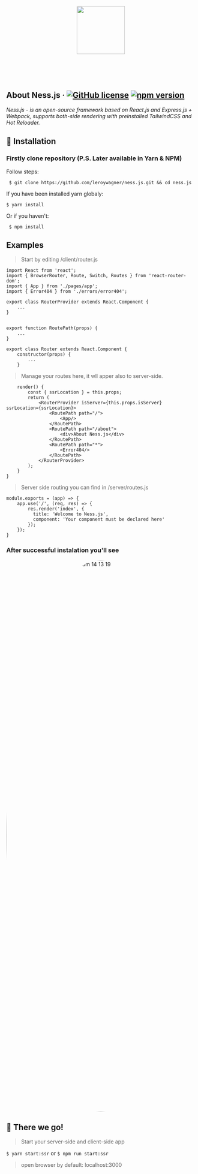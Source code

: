 <p align="center">
  <a href="https://nessjs.org">
		<br/><br/><br/><br/><br/>
    <img src="https://user-images.githubusercontent.com/106757584/175770221-a634f207-c3de-4afc-991c-d2fb32953941.png" height="128">
		<br/><br/><br/><br/><br/>
  </a>
</p>

## About Ness.js  &middot; [![GitHub license](https://img.shields.io/badge/license-MIT-blue.svg)](https://github.com/leroywagner/ness.js/license) [![npm version](https://img.shields.io/npm/v/react.svg?style=flat)](https://www.npmjs.com/package/ness.js)
<i>Ness.js - is an open-source framework based on React.js and Express.js + Webpack, supports both-side rendering with preinstalled TailwindCSS and Hot Reloader.</i>


## 🌱 Installation
### Firstly clone repository (P.S. Later available in Yarn & NPM)
Follow steps:
```
 $ git clone https://github.com/leroywagner/ness.js.git && cd ness.js
```

 If you have been installed yarn globaly:
```
$ yarn install
``` 
 Or if you haven't:
``` 
 $ npm install
```

## Examples
> Start by editing /client/router.js
```
import React from 'react';
import { BrowserRouter, Route, Switch, Routes } from 'react-router-dom';
import { App } from './pages/app';
import { Error404 } from './errors/error404';

export class RouterProvider extends React.Component {
    ...
}


export function RoutePath(props) {
    ...
}

export class Router extends React.Component {
    constructor(props) {
        ...
    }
```
> Manage your routes here, it wll apper also to server-side.
```
    render() {
        const { ssrLocation } = this.props;
        return (
            <RouterProvider isServer={this.props.isServer} ssrLocation={ssrLocation}>
                <RoutePath path="/">
                    <App/>
                </RoutePath>
                <RoutePath path="/about">
                    <div>About Ness.js</div>
                </RoutePath>
                <RoutePath path="*">
                    <Error404/>
                </RoutePath>
            </RouterProvider>
        );
    }
}
```
> Server side routing you can find in /server/routes.js
```
module.exports = (app) => {
    app.use('/', (req, res) => {
        res.render('index', {
          title: 'Welcome to Ness.js',
          component: 'Your component must be declared here'
        });
    });
}
```

### After successful instalation you'll see
<img width="1471" alt="Bildschirmfoto 2022-06-25 um 14 13 19" style="border-radius:50%" src="https://user-images.githubusercontent.com/106757584/175771062-a85b76d8-4774-4650-95d4-979774cf9ad0.png">


## 🚀 There we go!
> Start your server-side and client-side app

``` $ yarn start:ssr ```
or
``` $ npm run start:ssr ```

> open browser by default: localhost:3000
